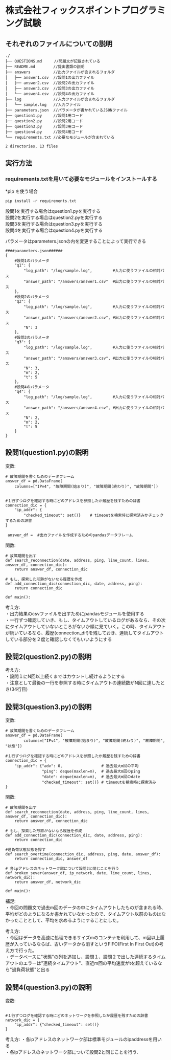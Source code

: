 # 株式会社フィックスポイントプログラミング試験
## それぞれのファイルについての説明
```
./  
├── QUESTIONS.md　　  //問題文が記載されている  
├── README.md        //提出書類の説明  
├── answers          //出力ファイルが含まれるフォルダ  
│   ├── answer1.csv  //設問1の出力ファイル  
│   ├── answer2.csv  //設問2の出力ファイル
│   ├── answer3.csv  //設問3の出力ファイル  
│   └── answer4.csv  //設問4の出力ファイル
├── log              //入力ファイルが含まれるフォルダ  
│   └── sample.log   //入力ファイル
├── parameters.json  //パラメータが書かれているJSONファイル
├── question1.py     //設問1用コード
├── question2.py     //設問2用コード
├── question3.py     //設問3用コード
├── question4.py     //設問4用コード
└── requirements.txt //必要なモジュールが含まれている

2 directories, 13 files

```

## 実行方法
### requirements.txtを用いて必要なモジュールをインストールする
*pip を使う場合
```
pip install -r requirements.txt  
```

設問1を実行する場合はquestion1.pyを実行する  
設問2を実行する場合はquestion2.pyを実行する  
設問3を実行する場合はquestion3.pyを実行する  
設問4を実行する場合はquestion4.pyを実行する  

パラメータはparameters.jsonの内を変更することによって実行できる  

```
####parameters.json######
{
    #設問1のパラメータ
    "q1": {
        "log_path": "/log/sample.log",         #入力に使うファイルの相対パス
        "answer_path": "/answers/answer1.csv"  #出力に使うファイルの相対パス
    },
    #設問2のパラメータ
    "q2": {
        "log_path": "/log/sample.log",         #入力に使うファイルの相対パス
        "answer_path": "/answers/answer2.csv", #出力に使うファイルの相対パス
        "N": 3
    },
    #設問3のパラメータ
    "q3": {
        "log_path": "/log/sample.log",         #入力に使うファイルの相対パス
        "answer_path": "/answers/answer3.csv", #出力に使うファイルの相対パス
        "N": 3,
        "m": 2,
        "t": 5
    },
    #設問4のパラメータ
    "q4": {
        "log_path": "/log/sample.log",         #入力に使うファイルの相対パス
        "answer_path": "/answers/answer4.csv", #出力に使うファイルの相対パス
        "N": 2,                                
        "m": 2,
        "t": 5
    }
}
```

## 設問1(question1.py)の説明
変数:  
```
# 故障期間を書くためのデータフレーム
answer_df = pd.DataFrame(             
    columns=["IPv4", "故障期間(始まり)", "故障期間(終わり)", "故障期間"])


#１行ずつログを確認する時にどのアドレスを参照したか履歴を残すための辞書
connection_dic = {
    "ip_addr": {
        "checked_timeout": set()}    # timeoutを検索時に探索済みかチェックするための辞書
}

 answer_df =  #出力ファイルを作成するためのpandasデータフレーム  
```
関数:
```
# 故障期間を出す
def search_reconnection(date, address, ping, line_count, lines, answer_df, connection_dic):
    return answer_df, connection_dic

# もし、探索した形跡がないなら履歴を作成
def add_connection_dic(connection_dic, date, address, ping):
    return connection_dic

def main():
```

考え方:  
・出力結果のcsvファイルを出すためにpandasモジュールを使用する  
・一行ずつ確認していき、もし、タイムアウトしているログがあるなら、その次にタイムアウトしていないところがないか順に見ていく。この時、タイムアウトが続いているなら、履歴(connection_dif)を残しておき、連続してタイムアウトしている部分を２度と確認しなくてもいいようにする


## 設問2(question2.py)の説明
考え方:  
・設問１にN回以上続くまではカウントし続けるようにする  
・注意として最後の一行を参照する時にタイムアウトの連続数がN回に達したとき(34行目)


## 設問3(question3.py)の説明
変数:
```
# 故障期間を書くためのデータフレーム
answer_df = pd.DataFrame(
        columns=["IPv4", "故障期間(始まり)", "故障期間(終わり)", "故障期間", "状態"])

#１行ずつログを確認する時にどのアドレスを参照したか履歴を残すための辞書
connection_dic = {
    "ip_addr": {"adv": 0,                 # 過去最大m回の平均
                "ping": deque(maxlen=m),  # 過去最大m回のping
                "date": deque(maxlen=m),  # 過去最大m回のdate
                "checked_timeout": set()} # timeoutを検索時に探索済み
}
```
関数:
```
# 故障期間を出す
def search_reconnection(date, address, ping, line_count, lines, answer_df, connection_dic):
    return answer_df, connection_dic

# もし、探索した形跡がないなら履歴を作成
def add_connection_dic(connection_dic, date, address, ping):
    return connection_dic

#過負荷状態状態を探す
def search_overtime(connection_dic, address, ping, date, answer_df):
    return connection_dic, answer_df

# 各ipアドレスのネットワーク部について設問2と同じことを行う
def broken_sever(answer_df, ip_network, date, line_count, lines, network_dic):
    return answer_df, network_dic

def main():
```

補足:  
・今回の問題文で過去m回のデータの中にタイムアウトしたものが含まれる時、平均がどのようになるか書かれていなかったので、タイムアウト以前のものはなかったこととして、平均を求めるようにすることにした。

考え方:  
・今回はデータを高速に処理できるサイズmのコンテナを利用して、m回以上履歴が入っているならば、古いデータから消すというFIFO(First In First Out)の考え方で行った。  
・データベースに"状態"の列を追加し、設問１、設問２で出した連続するタイムアウトのエラーは"連続タイムアウト"、直近m回の平均速度がtを超えているなら"過負荷状態"と出る



## 設問4(question3.py)の説明
変数:
```

#１行ずつログを確認する時にどのネットワークを参照したか履歴を残すための辞書
network_dic = {
    "ip_addr": {"checked_timeout": set()}
}
```
考え方:
・各ipアドレスのネットワーク部は標準モジュールのipaddressを用いる  
・各ipアドレスのネットワーク部について設問2と同じことを行う.
